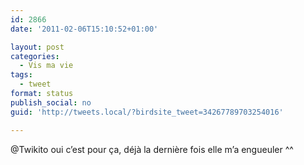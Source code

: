 ```yaml
---
id: 2866
date: '2011-02-06T15:10:52+01:00'

layout: post
categories:
  - Vis ma vie
tags:
  - tweet
format: status
publish_social: no
guid: 'http://tweets.local/?birdsite_tweet=34267789703254016'

---
```


@Twikito oui c’est pour ça, déjà la dernière fois elle m’a engueuler ^^